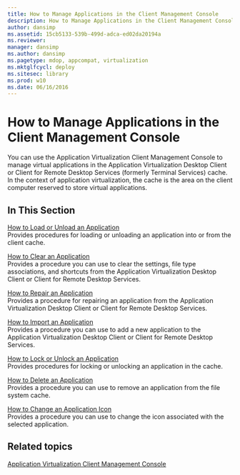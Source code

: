 ```yaml
---
title: How to Manage Applications in the Client Management Console
description: How to Manage Applications in the Client Management Console
author: dansimp
ms.assetid: 15cb5133-539b-499d-adca-ed02da20194a
ms.reviewer: 
manager: dansimp
ms.author: dansimp
ms.pagetype: mdop, appcompat, virtualization
ms.mktglfcycl: deploy
ms.sitesec: library
ms.prod: w10
ms.date: 06/16/2016
---
```



# How to Manage Applications in the Client Management Console


You can use the Application Virtualization Client Management Console to manage virtual applications in the Application Virtualization Desktop Client or Client for Remote Desktop Services (formerly Terminal Services) cache. In the context of application virtualization, the cache is the area on the client computer reserved to store virtual applications.

## In This Section


<a href="" id="how-to-load-or-unload-an-application"></a>[How to Load or Unload an Application](how-to-load-or-unload-an-application.md)  
Provides procedures for loading or unloading an application into or from the client cache.

<a href="" id="how-to-clear-an-application"></a>[How to Clear an Application](how-to-clear-an-application.md)  
Provides a procedure you can use to clear the settings, file type associations, and shortcuts from the Application Virtualization Desktop Client or Client for Remote Desktop Services.

<a href="" id="how-to-repair-an-application"></a>[How to Repair an Application](how-to-repair-an-application.md)  
Provides a procedure for repairing an application from the Application Virtualization Desktop Client or Client for Remote Desktop Services.

<a href="" id="how-to-import-an-application"></a>[How to Import an Application](how-to-import-an-application.md)  
Provides a procedure you can use to add a new application to the Application Virtualization Desktop Client or Client for Remote Desktop Services.

<a href="" id="how-to-lock-or-unlock-an-application"></a>[How to Lock or Unlock an Application](how-to-lock-or-unlock-an-application.md)  
Provides procedures for locking or unlocking an application in the cache.

<a href="" id="how-to-delete-an-application"></a>[How to Delete an Application](how-to-delete-an-application.md)  
Provides a procedure you can use to remove an application from the file system cache.

<a href="" id="how-to-change-an-application-icon"></a>[How to Change an Application Icon](how-to-change-an-application-icon.md)  
Provides a procedure you can use to change the icon associated with the selected application.

## Related topics


[Application Virtualization Client Management Console](application-virtualization-client-management-console.md)

 

 





